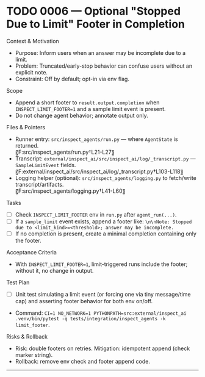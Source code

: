 # TODO 0006 — Optional "Stopped Due to Limit" Footer in Completion

Context & Motivation
- Purpose: Inform users when an answer may be incomplete due to a limit.
- Problem: Truncated/early-stop behavior can confuse users without an explicit note.
- Constraint: Off by default; opt-in via env flag.

Scope
- Append a short footer to `result.output.completion` when `INSPECT_LIMIT_FOOTER=1` and a sample limit event is present.
- Do not change agent behavior; annotate output only.

Files & Pointers
- Runner entry: `src/inspect_agents/run.py` — where `AgentState` is returned.  
  〖F:src/inspect_agents/run.py†L21-L27〗
- Transcript: `external/inspect_ai/src/inspect_ai/log/_transcript.py` — `SampleLimitEvent` fields.  
  〖F:external/inspect_ai/src/inspect_ai/log/_transcript.py†L103-L118〗
- Logging helper (optional): `src/inspect_agents/logging.py` to fetch/write transcript/artifacts.  
  〖F:src/inspect_agents/logging.py†L41-L60〗

Tasks
- [ ] Check `INSPECT_LIMIT_FOOTER` env in `run.py` after `agent_run(...)`.
- [ ] If a `sample_limit` event exists, append a footer like: `\n\nNote: Stopped due to <limit_kind>=<threshold>; answer may be incomplete.`
- [ ] If no completion is present, create a minimal completion containing only the footer.

Acceptance Criteria
- With `INSPECT_LIMIT_FOOTER=1`, limit-triggered runs include the footer; without it, no change in output.

Test Plan
- [ ] Unit test simulating a limit event (or forcing one via tiny message/time cap) and asserting footer behavior for both env on/off.
- Command: `CI=1 NO_NETWORK=1 PYTHONPATH=src:external/inspect_ai .venv/bin/pytest -q tests/integration/inspect_agents -k limit_footer`.

Risks & Rollback
- Risk: double footers on retries. Mitigation: idempotent append (check marker string).
- Rollback: remove env check and footer append code.

---

